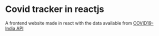 # Covid tracker in reactjs
A frontend website made in react with the data available from [COVID19-India API](https://www.google.com)
